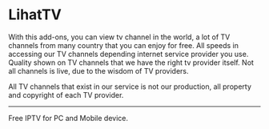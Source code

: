 LihatTV
=======

With this add-ons, you can view tv channel in the world, a lot of TV channels from many country that you can enjoy for free.
All speeds in accessing our TV channels depending internet service provider you use. Quality shown on TV channels that we have the right tv provider itself. Not all channels is live, due to the wisdom of TV providers.

All TV channels that exist in our service is not our production, all property and copyright of each TV provider.


------------------------
Free IPTV for PC and Mobile device.